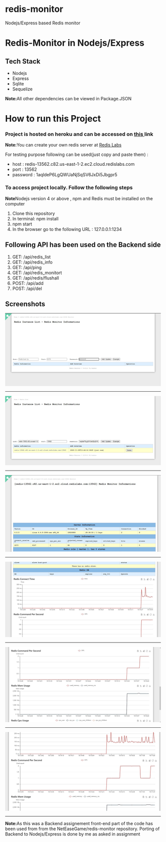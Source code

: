 # redis-monitor

Nodejs/Express based Redis monitor

<h1>Redis-Monitor in Nodejs/Express</h1>
<h2>Tech Stack</h2>
<ul>
  <li>Nodejs</li>
  <li>Express</li>
  <li>Sqlite</li>
  <li>Sequelize</li>
</ul>  
<p><b>Note:</b>All other dependencies can be viewed in Package.JSON</p>
<h1>How to run this Project</h1>
<h3>Project is hosted on heroku and can be accessed on <a href="https://redis-monitor-kritikal.herokuapp.com/">this </a>link</h3>
<p><b>Note:</b>You can create your own redis server at <a href ="https://redislabs.com/" >Redis Labs </a> </p>
<p>For testing purpose following can be used(just copy and paste them) :</p>
<ul>
  <li>host : redis-13562.c82.us-east-1-2.ec2.cloud.redislabs.com </li>
  <li>port : 13562 </li>
  <li>password : 1aqldeP6LgQWUaNjSqSV6JxDi5Jbgpr5 </li>
</ul>

<h3>To access project locally. Follow the following steps </h3>
<p><b>Note</b>Nodejs version 4 or above , npm and Redis must be installed on the computer</p>
<ol>
  <li>Clone this repository</li>
  <li>In terminal: npm install </li>
  <li>npm start</li>
  <li>In the browser go to the following URL : 127.0.0.1:1234 </li>
</ol>

<h2>Following API has been used on the Backend side </h2>
<ol>
  <li>GET: /api/redis_list</li>
  <li>GET: /api/redis_info</li>
  <li>GET: /api/ping</li>
  <li>GET: /api/redis_monitort</li>
  <li>GET: /api/redis/flushall</li>
  <li>POST: /api/add</li>
  <li>POST: /api/del</li>
</ol>

<h2>Screenshots</h2>
<img src="docs/a.jpg">

<hr >
<img src="docs/b.jpg">
<hr >
<img src="docs/c.jpg">
<hr >
<img src="docs/d.jpg">
<hr >
<img src="docs/e.jpg">
<hr >
<img src="docs/f.jpg">
<hr >

<p><b>Note:</b>As this was a Backend assignement front-end part of the code has been used from from the NetEaseGame/redis-monitor repository. Porting of Backend to Nodejs/Express is done by me as asked in assignment</p>
